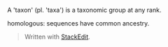 A 'taxon' (pl. 'taxa') is a taxonomic group at any rank.

homologous: sequences have common ancestry.



> Written with [StackEdit](https://stackedit.io/).
<!--stackedit_data:
eyJoaXN0b3J5IjpbMjA0NDk4NTY4Nyw3MzA5OTgxMTZdfQ==
-->